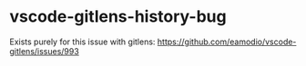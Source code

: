 # vscode-gitlens-history-bug

Exists purely for this issue with gitlens: https://github.com/eamodio/vscode-gitlens/issues/993
